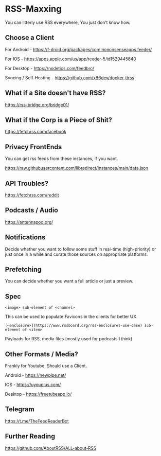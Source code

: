 # RSS-Maxxing

You can litterly use RSS everywhere, You just don't know how.

## Choose a Client

For Android - https://f-droid.org/packages/com.nononsenseapps.feeder/

For IOS - https://apps.apple.com/us/app/reeder-5/id1529445840

For Desktop - https://nodetics.com/feedbro/

Syncing / Self-Hosting - https://github.com/x86dev/docker-ttrss

## What if a Site doesn't have RSS?

https://rss-bridge.org/bridge01/

## What if the Corp is a Piece of Shit?

https://fetchrss.com/facebook

## Privacy FrontEnds

You can get rss feeds from these instances, if you want.

https://raw.githubusercontent.com/libredirect/instances/main/data.json

## API Troubles?

https://fetchrss.com/reddit

## Podcasts / Audio

https://antennapod.org/

## Notifications

Decide whether you want to follow some stuff in real-time (high-priority) or just once in a while and curate those sources on appropriate platforms.

## Prefetching

You can decide whether you want a full article or just a preview.

## Spec

`<image> sub-element of <channel>`

This can be used to populate Favicons in the clients for better UX.

`[<enclosure>](https://www.rssboard.org/rss-enclosures-use-case) sub-element of <item>`

Payloads for RSS, media files (mostly used for podcasts I think)

## Other Formats / Media?

Frankly for Youtube, Should use a Client.

Android - https://newpipe.net/

IOS - https://uyouplus.com/

Desktop - https://freetubeapp.io/

## Telegram

https://t.me/TheFeedReaderBot

## Further Reading

https://github.com/AboutRSS/ALL-about-RSS
